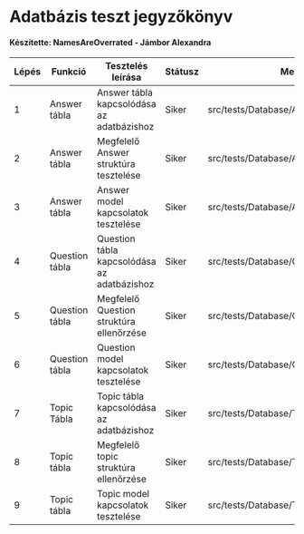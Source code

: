# Adatbázis teszt jegyzőkönyv

#### Készítette: NamesAreOverrated - Jámbor Alexandra

Lépés | Funkció | Tesztelés leírása | Státusz | Megjegyzés | Aláírás | Időpont
--- | --- | --- | --- | --- | --- | ---
1 | Answer tábla | Answer tábla kapcsolódása az adatbázishoz | Siker | src/tests/Database/AnswerDatabaseTest.php | Jámbor Alexandra | 2021.03.15
2 | Answer tábla | Megfelelő Answer struktúra tesztelése | Siker | src/tests/Database/AnswerDatabaseTest.php | Jámbor Alexandra | 2021.03.15
3 | Answer tábla | Answer model kapcsolatok tesztelése | Siker | src/tests/Database/AnswerDatabaseTest.php | Jámbor Alexandra | 2021.03.15
4 | Question tábla | Question tábla kapcsolódása az adatbázishoz | Siker | src/tests/Database/QuestionDatabaseTest.php | Jámbor Alexandra | 2021.04.27
5 | Question tábla | Megfelelő Question struktúra ellenőrzése | Siker | src/tests/Database/QuestionDatabaseTest.php | Jámbor Alexandra | 2021.04.27
6 | Question tábla | Question model kapcsolatok tesztelése | Siker | src/tests/Database/QuestionDatabaseTest.php | Jámbor Alexandra | 2021.04.27
7 | Topic Tábla | Topic tábla kapcsolódása az adatbázishoz | Siker | src/tests/Database/TopicDatabaseTest.php | Jámbor Alexandra | 2021.04.27
8 | Topic tábla | Megfelelő topic struktúra ellenőrzése | Siker | src/tests/Database/TopicDatabaseTest.php | Jámbor Alexandra | 2021.04.27
9 | Topic tábla | Topic model kapcsolatok tesztelése | Siker | src/tests/Database/TopicDatabaseTest.php | Jámbor Alexandra | 2021.04.27